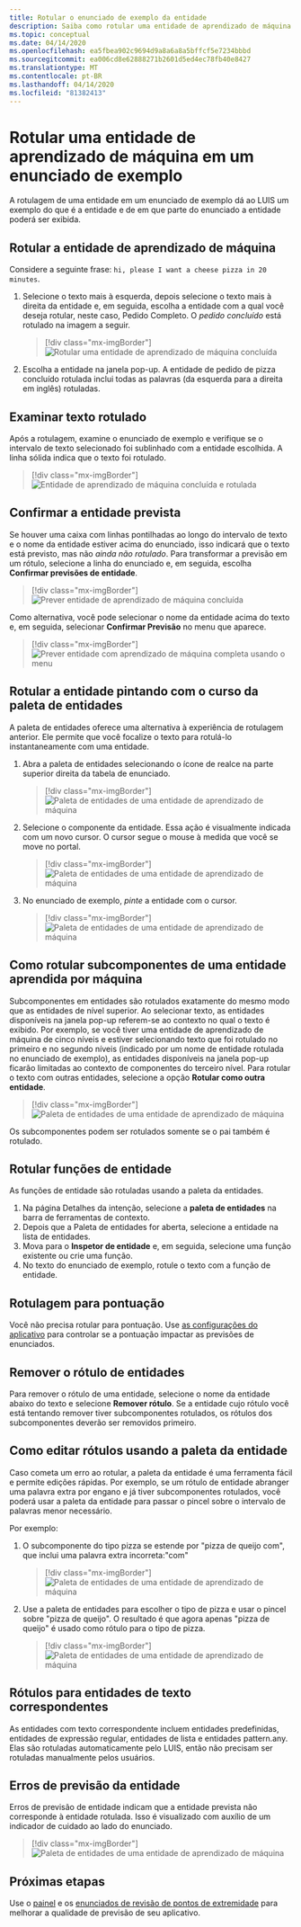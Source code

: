 ```yaml
---
title: Rotular o enunciado de exemplo da entidade
description: Saiba como rotular uma entidade de aprendizado de máquina com subcomponentes em um enunciado de exemplo em uma página de detalhes da intenção do portal do LUIS.
ms.topic: conceptual
ms.date: 04/14/2020
ms.openlocfilehash: ea5fbea902c9694d9a8a6a8a5bffcf5e7234bbbd
ms.sourcegitcommit: ea006cd8e62888271b2601d5ed4ec78fb40e8427
ms.translationtype: MT
ms.contentlocale: pt-BR
ms.lasthandoff: 04/14/2020
ms.locfileid: "81382413"
---
```

# <a name="label-machine-learned-entity-in-an-example-utterance"></a>Rotular uma entidade de aprendizado de máquina em um enunciado de exemplo

A rotulagem de uma entidade em um enunciado de exemplo dá ao LUIS um exemplo do que é a entidade e de em que parte do enunciado a entidade poderá ser exibida.

## <a name="labeling-machine-learned-entity"></a>Rotular a entidade de aprendizado de máquina

Considere a seguinte frase: `hi, please I want a cheese pizza in 20 minutes`.

1. Selecione o texto mais à esquerda, depois selecione o texto mais à direita da entidade e, em seguida, escolha a entidade com a qual você deseja rotular, neste caso, Pedido Completo. O _pedido concluído_ está rotulado na imagem a seguir.

    > [!div class="mx-imgBorder"]
    > ![Rotular uma entidade de aprendizado de máquina concluída](media/label-utterances/example-1-label-machine-learned-entity-complete-order.png)

1. Escolha a entidade na janela pop-up. A entidade de pedido de pizza concluído rotulada inclui todas as palavras (da esquerda para a direita em inglês) rotuladas.

## <a name="review-labeled-text"></a>Examinar texto rotulado

Após a rotulagem, examine o enunciado de exemplo e verifique se o intervalo de texto selecionado foi sublinhado com a entidade escolhida. A linha sólida indica que o texto foi rotulado.

> [!div class="mx-imgBorder"]
> ![Entidade de aprendizado de máquina concluída e rotulada](media/label-utterances/example-1-label-machine-learned-entity-complete-order-labeled.png)

## <a name="confirm-predicted-entity"></a>Confirmar a entidade prevista

Se houver uma caixa com linhas pontilhadas ao longo do intervalo de texto e o nome da entidade estiver acima do enunciado, isso indicará que o texto está previsto, mas não _ainda não rotulado_. Para transformar a previsão em um rótulo, selecione a linha do enunciado e, em seguida, escolha **Confirmar previsões de entidade**.

> [!div class="mx-imgBorder"]
> ![Prever entidade de aprendizado de máquina concluída](media/label-utterances/example-1-label-machine-learned-entity-complete-order-predicted.png)

Como alternativa, você pode selecionar o nome da entidade acima do texto e, em seguida, selecionar **Confirmar Previsão** no menu que aparece.

> [!div class="mx-imgBorder"]
> ![Prever entidade com aprendizado de máquina completa usando o menu](media/label-utterances/example-1-label-machine-learned-entity-complete-order-predicted-menu.png)

## <a name="label-entity-by-painting-with-entity-palette-cursor"></a>Rotular a entidade pintando com o curso da paleta de entidades

A paleta de entidades oferece uma alternativa à experiência de rotulagem anterior. Ele permite que você focalize o texto para rotulá-lo instantaneamente com uma entidade.

1. Abra a paleta de entidades selecionando o ícone de realce na parte superior direita da tabela de enunciado.

    > [!div class="mx-imgBorder"]
    > ![Paleta de entidades de uma entidade de aprendizado de máquina](media/label-utterances/example-1-label-machine-learned-entity-palette.png)

2. Selecione o componente da entidade. Essa ação é visualmente indicada com um novo cursor. O cursor segue o mouse à medida que você se move no portal.

    > [!div class="mx-imgBorder"]
    > ![Paleta de entidades de uma entidade de aprendizado de máquina](media/label-utterances/example-1-label-machine-learned-entity-palette-menu.png)

3. No enunciado de exemplo, _pinte_ a entidade com o cursor.

    > [!div class="mx-imgBorder"]
    > ![Paleta de entidades de uma entidade de aprendizado de máquina](media/label-utterances/example-1-label-machine-learned-entity-palette-label-action.png)

## <a name="labeling-subcomponents-of-a-machine-learned-entity"></a>Como rotular subcomponentes de uma entidade aprendida por máquina

Subcomponentes em entidades são rotulados exatamente do mesmo modo que as entidades de nível superior. Ao selecionar texto, as entidades disponíveis na janela pop-up referem-se ao contexto no qual o texto é exibido. Por exemplo, se você tiver uma entidade de aprendizado de máquina de cinco níveis e estiver selecionando texto que foi rotulado no primeiro e no segundo níveis (indicado por um nome de entidade rotulada no enunciado de exemplo), as entidades disponíveis na janela pop-up ficarão limitadas ao contexto de componentes do terceiro nível. Para rotular o texto com outras entidades, selecione a opção **Rotular como outra entidade**.

> [!div class="mx-imgBorder"]
> ![Paleta de entidades de uma entidade de aprendizado de máquina](media/label-utterances/example-1-label-machine-learned-entity-subcomponent.png)

Os subcomponentes podem ser rotulados somente se o pai também é rotulado.

## <a name="labeling-entity-roles"></a>Rotular funções de entidade

As funções de entidade são rotuladas usando a paleta da entidades.

1. Na página Detalhes da intenção, selecione a **paleta de entidades** na barra de ferramentas de contexto.
1. Depois que a Paleta de entidades for aberta, selecione a entidade na lista de entidades.
1. Mova para o **Inspetor de entidade** e, em seguida, selecione uma função existente ou crie uma função.
1. No texto do enunciado de exemplo, rotule o texto com a função de entidade.

## <a name="labeling-for-punctuation"></a>Rotulagem para pontuação

Você não precisa rotular para pontuação. Use [as configurações do aplicativo](luis-reference-application-settings.md) para controlar se a pontuação impactar as previsões de enunciados.

## <a name="unlabel-entities"></a>Remover o rótulo de entidades

Para remover o rótulo de uma entidade, selecione o nome da entidade abaixo do texto e selecione **Remover rótulo**. Se a entidade cujo rótulo você está tentando remover tiver subcomponentes rotulados, os rótulos dos subcomponentes deverão ser removidos primeiro.

## <a name="editing-labels-using-the-entity-palette"></a>Como editar rótulos usando a paleta da entidade

Caso cometa um erro ao rotular, a paleta da entidade é uma ferramenta fácil e permite edições rápidas. Por exemplo, se um rótulo de entidade abranger uma palavra extra por engano e já tiver subcomponentes rotulados, você poderá usar a paleta da entidade para passar o pincel sobre o intervalo de palavras menor necessário.

Por exemplo:

1. O subcomponente do tipo pizza se estende por "pizza de queijo com", que inclui uma palavra extra incorreta:"com"

    > [!div class="mx-imgBorder"]
    > ![Paleta de entidades de uma entidade de aprendizado de máquina](media/label-utterances/edit-label-with-palette-1.png)

2. Use a paleta de entidades para escolher o tipo de pizza e usar o pincel sobre "pizza de queijo". O resultado é que agora apenas "pizza de queijo" é usado como rótulo para o tipo de pizza.

    > [!div class="mx-imgBorder"]
    > ![Paleta de entidades de uma entidade de aprendizado de máquina](media/label-utterances/edit-label-with-palette-2.png)

## <a name="labels-for-matching-text-entities"></a>Rótulos para entidades de texto correspondentes

As entidades com texto correspondente incluem entidades predefinidas, entidades de expressão regular, entidades de lista e entidades pattern.any. Elas são rotuladas automaticamente pelo LUIS, então não precisam ser rotuladas manualmente pelos usuários.

## <a name="entity-prediction-errors"></a>Erros de previsão da entidade

Erros de previsão de entidade indicam que a entidade prevista não corresponde à entidade rotulada. Isso é visualizado com auxílio de um indicador de cuidado ao lado do enunciado.

> [!div class="mx-imgBorder"]
> ![Paleta de entidades de uma entidade de aprendizado de máquina](media/label-utterances/example-utterance-indicates-prediction-error.png)

## <a name="next-steps"></a>Próximas etapas

Use o [painel](luis-how-to-use-dashboard.md) e os [enunciados de revisão de pontos de extremidade](luis-how-to-review-endpoint-utterances.md) para melhorar a qualidade de previsão de seu aplicativo.